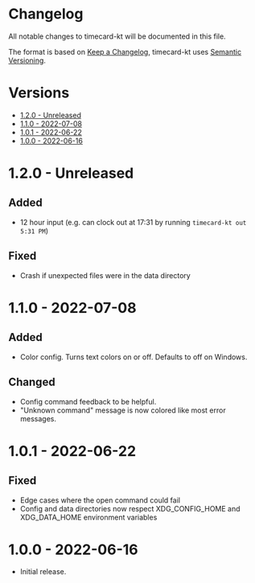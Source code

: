 # Changelog <!-- omit in toc -->
All notable changes to timecard-kt will be documented in this file.

The format is based on [Keep a Changelog](https://keepachangelog.com/en/1.0.0/),
timecard-kt uses [Semantic Versioning](https://semver.org/spec/v2.0.0.html).

# Versions <!-- omit in toc -->

- [1.2.0 - Unreleased](#120---unreleased)
- [1.1.0 - 2022-07-08](#110---2022-07-08)
- [1.0.1 - 2022-06-22](#101---2022-06-22)
- [1.0.0 - 2022-06-16](#100---2022-06-16)

# 1.2.0 - Unreleased

## Added
- 12 hour input (e.g. can clock out at 17:31 by running `timecard-kt out 5:31 PM`)

## Fixed
- Crash if unexpected files were in the data directory

# 1.1.0 - 2022-07-08

## Added
- Color config. Turns text colors on or off. Defaults to off on Windows.

## Changed
- Config command feedback to be helpful.
- "Unknown command" message is now colored like most error messages.

# 1.0.1 - 2022-06-22

## Fixed <!-- omit in toc -->
- Edge cases where the open command could fail
- Config and data directories now respect XDG_CONFIG_HOME and XDG_DATA_HOME environment variables

# 1.0.0 - 2022-06-16

- Initial release.
